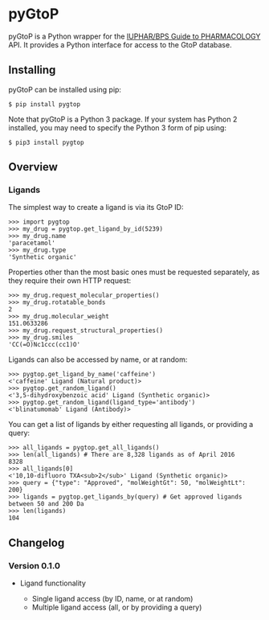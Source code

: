 pyGtoP
======

pyGtoP is a Python wrapper for the [IUPHAR/BPS Guide to PHARMACOLOGY](http://www.guidetopharmacology.org) API. It
provides a Python interface for access to the GtoP database.


## Installing

pyGtoP can be installed using pip:

``$ pip install pygtop``

Note that pyGtoP is a Python 3 package. If your system has Python 2 installed,
you may need to specify the Python 3 form of pip using:

``$ pip3 install pygtop``


## Overview


### Ligands


The simplest way to create a ligand is via its GtoP ID:

    >>> import pygtop
    >>> my_drug = pygtop.get_ligand_by_id(5239)
    >>> my_drug.name
    'paracetamol'
    >>> my_drug.type
    'Synthetic organic'

Properties other than the most basic ones must be requested separately, as they
require their own HTTP request:

    >>> my_drug.request_molecular_properties()
    >>> my_drug.rotatable_bonds
    2
    >>> my_drug.molecular_weight
    151.0633286
    >>> my_drug.request_structural_properties()
    >>> my_drug.smiles
    'CC(=O)Nc1ccc(cc1)O'

Ligands can also be accessed by name, or at random:

    >>> pygtop.get_ligand_by_name('caffeine')
    <'caffeine' Ligand (Natural product)>
    >>> pygtop.get_random_ligand()
    <'3,5-dihydroxybenzoic acid' Ligand (Synthetic organic)>
    >>> pygtop.get_random_ligand(ligand_type='antibody')
    <'blinatumomab' Ligand (Antibody)>

You can get a list of ligands by either requesting all ligands, or providing a
query:

    >>> all_ligands = pygtop.get_all_ligands()
    >>> len(all_ligands) # There are 8,328 ligands as of April 2016
    8328
    >>> all_ligands[0]
    <'10,10-difluoro TXA<sub>2</sub>' Ligand (Synthetic organic)>
    >>> query = {"type": "Approved", "molWeightGt": 50, "molWeightLt": 200}
    >>> ligands = pygtop.get_ligands_by(query) # Get approved ligands between 50 and 200 Da
    >>> len(ligands)
    104

## Changelog


### Version 0.1.0

* Ligand functionality

  * Single ligand access (by ID, name, or at random)
  * Multiple ligand access (all, or by providing a query)
